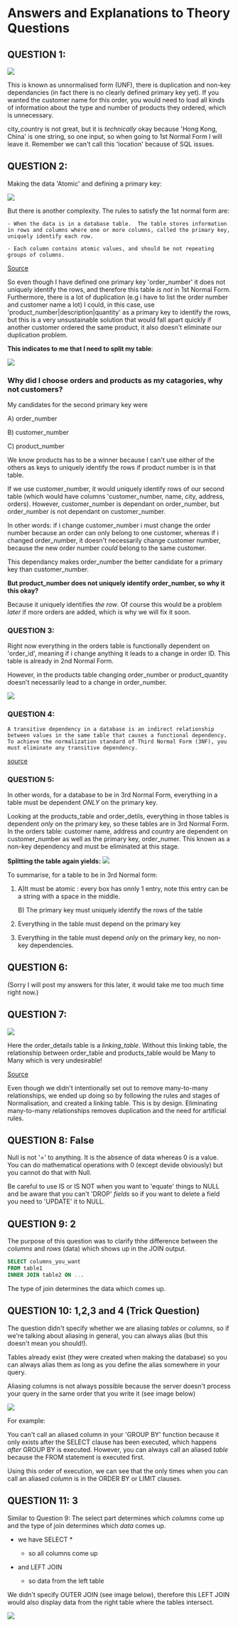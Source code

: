 # Answers and Explanations to Theory Questions

## QUESTION 1:
![](Q1.png)

This is known as unnormalised form (UNF), there is duplication and non-key dependancies (in fact there is no clearly defined primary key yet). If you wanted the customer name for this order, you would need to load all kinds of information about the type and number of products they ordered, which is unnecessary.

city_country is not great, but it is *technically* okay because 'Hong Kong, China' is one string, so one input, so when going to 1st Normal Form I will leave it. Remember we can't call this 'location' because of SQL issues.

## QUESTION 2:

Making the data 'Atomic' and defining a primary key:

![](Q2.png)

But there is another complexity.
The rules to satisfy the 1st normal form are:
```
- When the data is in a database table.  The table stores information in rows and columns where one or more columns, called the primary key, uniquely identify each row.

- Each column contains atomic values, and should be not repeating groups of columns.
```
[Source](https://www.essentialsql.com/get-ready-to-learn-sql-8-database-first-normal-form-explained-in-simple-english/#:~:text=Tables%20cannot%20contain%20sub%2Dcolumns,values%20cannot%20be%20further%20subdivided.)


So even though I have defined one primary key 'order_number' it does not uniquely identify the rows, and therefore this table *is not* in 1st Normal Form. Furthermore, there is a lot of duplication (e.g i have to list the order number and customer name a lot) I could, in this case, use 'product_number|description|quantity' as a primary key to identify the rows, but this is a very unsustainable solution that would fall apart quickly if another customer ordered the same product, it also doesn't eliminate our duplication problem.

__This indicates to me that I need to split my table__:

![](Q2_part2.png)

### __Why did I choose orders and products as my catagories, why not customers?__

My candidates for the second primary key were

A) order_number

B) customer_number

C) product_number

We know products has to be a winner because I can't use either of the others as keys to uniquely identify the rows if product number is in that table.

If we use customer_number, it would uniquely identify rows of our second table (which would have columns 'customer_number, name, city, address, orders). However, customer_number is dependant on order_number, but order_number is not dependant on customer_number.

In other words: if i change customer_number i must change the order number because an order can only belong to one customer, whereas if i changed order_number, it doesn't necessarily change customer number, because the new order number *could* belong to the same customer.

This dependancy makes order_number the better candidate for a primary key than customer_number.

__But product_number does not uniquely identify order_number, so why it this okay?__

Because it uniquely identifies *the row*. Of course this would be a problem *later* if more orders are added, which is why we will fix it soon.

### QUESTION 3:
Right now everything in the orders table is functionally dependent on 'order_id', meaning if i change anything it leads to a change in order ID. This table is already in 2nd Normal Form.

However, in the products table changing order_number or product_quantity doesn't necessarily lead to a change in order_number.

![](Q3.png)

### QUESTION 4:
```
A transitive dependency in a database is an indirect relationship between values in the same table that causes a functional dependency. To achieve the normalization standard of Third Normal Form (3NF), you must eliminate any transitive dependency.
```
[source](https://www.lifewire.com/transitive-dependency-1019760#:~:text=A%20transitive%20dependency%20in%20a,must%20eliminate%20any%20transitive%20dependency.)

### QUESTION 5:
In other words, for a database to be in 3rd Normal Form, everything in a table must be dependent *ONLY* on the primary key.

Looking at the products_table and order_detils, everything in those tables is dependent *only* on the primary key, so these tables are in 3rd Normal Form. In the orders table: customer name, address and country are dependent on customer_number as well as the primary key, order_numer. This known as a non-key dependency and must be eliminated at this stage.

__Splitting the table again yields:__
![](Q5.png)

To summarise, for a table to be in 3rd Normal form:
1.  A)It must be atomic : every box has onnly 1 entry, note this entry can be a string with a space in the middle.

    B) The primary key must uniquely identify the rows of the table

2. Everything in the table must depend on the primary key
3. Everything in the table must depend *only* on the primary key, no non-key dependencies.

## QUESTION 6:

(Sorry I will post my answers for this later, it would take me too much time right now.)


## QUESTION 7:
![](Q6.png)

Here the order_details table is a *linking_table*. Without this linking table, the relationship between order_table and products_table would be Many to Many which is very undesirable!

[Source](https://fmhelp.filemaker.com/help/18/fmp/en/index.html#page/FMP_Help/many-to-many-relationships.html)

Even though we didn't intentionally set out to remove many-to-many relationships, we ended up doing so by following the rules and stages of Normalisation, and created a linking table. This is by design. Eliminating many-to-many relationships removes duplication and the need for artificial rules.

## QUESTION 8: False

Null is not '=' to anything. It is the absence of data whereas 0 is a value. You can do mathematical operations with 0 (except devide obviously) but you cannot do that with Null.

Be careful to use IS or IS NOT when you want to 'equate' things to NULL and be aware that you can't 'DROP' *fields* so if you want to delete a field you need to 'UPDATE' it to NULL.

## QUESTION 9: 2

The purpose of this question was to clarify thhe difference between the *columns* and *rows* (data) which shows up in the JOIN output.

```sql
SELECT columns_you_want
FROM table1
INNER JOIN table2 ON ...
```

The type of join determines the data which comes up.

## QUESTION 10: 1,2,3 and 4 (Trick Question)
The question didn't specify whether we are aliasing *tables* or *columns*, so if we're talking about aliasing in general, you can always alias (but this doesn't mean you should!).

Tables already exist (they were created when  making the database) so you can always alias them as long as you define the alias somewhere in your query.

Aliasing columns is not always possible because the server doesn't process your query in the same order that you write it (see image below)

![](https://cdn.sisense.com/wp-content/uploads/image-1-order-blog.png)

For example:

You can't call an aliased column in your 'GROUP BY' function because it only exists after the SELECT clause has been executed, which happens *after* GROUP BY is executed. However, you can always call an aliased *table* because the FROM statement is executed first.

Using this order of execution, we can see that the only times when you can call an aliased *column* is in the ORDER BY or LIMIT clauses.


## QUESTION 11: 3

Similar to Question 9: The select part determines which *columns* come up and the type of join determines which *data* comes up.

- we have SELECT *
    - so all columns come up

- and LEFT JOIN
    - so data from the left table

We didn't specify OUTER JOIN (see image below), therefore this LEFT JOIN would also display data from the right table where the tables intersect.

![](https://3.bp.blogspot.com/-T3AF_1dtm8o/We25HQL809I/AAAAAAAAA2E/tKsbZGd2Ev0woezzYxiKBUIGGNkXYKAlQCLcBGAs/s1600/sql-joins.png)

